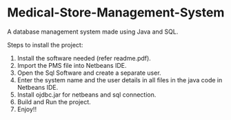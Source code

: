 # Medical-Store-Management-System
A database management system made using Java and SQL.

Steps to install the project:
1. Install the software needed (refer readme.pdf).
2. Import the PMS file into Netbeans IDE.
3. Open the Sql Software and create a separate user.
4. Enter the system name and the user details in all files in the java code in Netbeans IDE.
5. Install ojdbc.jar for netbeans and sql connection.
6. Build and Run the project.
7. Enjoy!!
